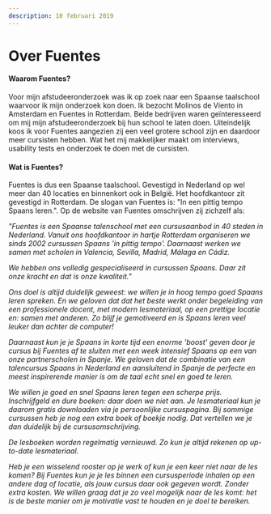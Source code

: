 ```yaml
---
description: 10 februari 2019
---
```


# Over Fuentes

#### Waarom Fuentes?

Voor mijn afstudeeronderzoek was ik op zoek naar een Spaanse taalschool waarvoor ik mijn onderzoek kon doen. Ik bezocht Molinos de Viento in Amsterdam en Fuentes in Rotterdam. Beide bedrijven waren geïnteresseerd om mij mijn afstudeeronderzoek bij hun school te laten doen. Uiteindelijk koos ik voor Fuentes aangezien zij een veel grotere school zijn en daardoor meer cursisten hebben. Wat het mij makkelijker maakt om interviews, usability tests en onderzoek te doen met de cursisten. 

#### Wat is Fuentes?

Fuentes is dus een Spaanse taalschool. Gevestigd in Nederland op wel meer dan 40 locaties en binnenkort ook in België. Het hoofdkantoor zit gevestigd in Rotterdam. De slogan van Fuentes is: "In een pittig tempo Spaans leren.". Op de website van Fuentes omschrijven zij zichzelf als: 

_"Fuentes is een Spaanse talenschool met een cursusaanbod in 40 steden in Nederland. Vanuit ons hoofdkantoor in hartje Rotterdam organiseren we sinds 2002 cursussen Spaans 'in pittig tempo'. Daarnaast werken we samen met scholen in Valencia, Sevilla, Madrid, Málaga en Cádiz._ 

_We hebben ons volledig gespecialiseerd in cursussen Spaans. Daar zit onze kracht en dat is onze kwaliteit."_

_Ons doel is altijd duidelijk geweest: we willen je in hoog tempo goed Spaans leren spreken. En we geloven dat dat het beste werkt onder begeleiding van een professionele docent, met modern lesmateriaal, op een prettige locatie en: samen met anderen. Zo blijf je gemotiveerd en is Spaans leren veel leuker dan achter de computer!_

_Daarnaast kun je je Spaans in korte tijd een enorme 'boost' geven door je cursus bij Fuentes af te sluiten met een week intensief Spaans op een van onze partnerscholen in Spanje. We geloven dat de combinatie van een talencursus Spaans in Nederland en aansluitend in Spanje de perfecte en meest inspirerende  manier is om de taal echt snel en goed te leren._ 

_We willen je goed en snel Spaans leren tegen een scherpe prijs. Inschrijfgeld en dure boeken: daar doen we niet aan. Je lesmateriaal kun je daarom gratis downloaden via je persoonlijke cursuspagina. Bij sommige cursussen heb je nog een extra boek of boekje nodig. Dat vertellen we je dan duidelijk bij de cursusomschrijving._

_De lesboeken worden regelmatig vernieuwd. Zo kun je altijd rekenen op up-to-date lesmateriaal._

_Heb je een wisselend rooster op je werk of kun je een keer niet naar de les komen? Bij Fuentes kun je je les binnen een cursusperiode inhalen op een andere dag of locatie, als jouw cursus daar ook gegeven wordt. Zonder extra kosten. We willen graag dat je zo veel mogelijk naar de les komt: het is de beste manier om je motivatie vast te houden en je doel te bereiken._



####  

